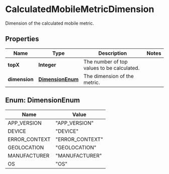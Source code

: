 

# CalculatedMobileMetricDimension

Dimension of the calculated mobile metric.

## Properties

| Name | Type | Description | Notes |
|------------ | ------------- | ------------- | -------------|
|**topX** | **Integer** | The number of top values to be calculated. |  |
|**dimension** | [**DimensionEnum**](#DimensionEnum) | The dimension of the metric. |  |



## Enum: DimensionEnum

| Name | Value |
|---- | -----|
| APP_VERSION | &quot;APP_VERSION&quot; |
| DEVICE | &quot;DEVICE&quot; |
| ERROR_CONTEXT | &quot;ERROR_CONTEXT&quot; |
| GEOLOCATION | &quot;GEOLOCATION&quot; |
| MANUFACTURER | &quot;MANUFACTURER&quot; |
| OS | &quot;OS&quot; |



